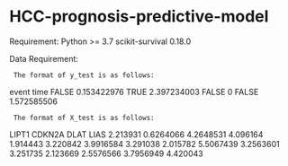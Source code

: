 # HCC-prognosis-predictive-model

Requirement:
    Python >= 3.7
    scikit-survival 0.18.0
    
    
 Data Requirement:
     
     The format of y_test is as follows:
   event	time
FALSE	0.153422976
TRUE	2.397234003
FALSE	0
FALSE	1.572585506 

     The format of X_test is as follows:
  LIPT1	CDKN2A	DLAT	LIAS
2.213931	0.6264066	4.2648531	4.096164
1.914443	3.220842	3.9916584	3.291038
2.015782	5.5067439	3.2563601	3.251735
2.123669	2.5576566	3.7956949	4.420043



    
  
 

